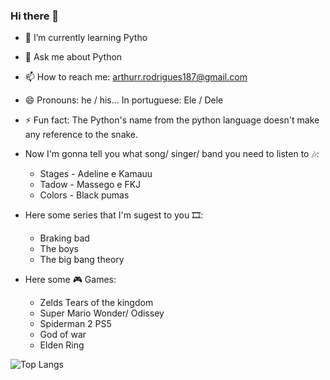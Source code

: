 ### Hi there 👋


- 🌱 I’m currently learning Pytho
- 💬 Ask me about Python
- 📫 How to reach me: arthurr.rodrigues187@gmail.com
- 😄 Pronouns: he / his... In portuguese: Ele / Dele
- ⚡ Fun fact: The Python's name from the python language doesn't make any reference to the snake.

- Now I'm gonna tell you what song/ singer/ band you need to listen to 🎶:
    * Stages - Adeline e Kamauu
    * Tadow - Massego e FKJ
    * Colors - Black pumas

- Here some series that I'm sugest to you 🎞:
    * Braking bad
    * The boys
    * The big bang theory

- Here some 🎮 Games:
    * Zelds Tears of the kingdom
    * Super Mario Wonder/ Odissey
    * Spiderman 2 PS5
    * God of war
    * Elden Ring
  
![Top Langs](https://github-readme-stats.vercel.app/api/top-langs/?username=ArthurDev187&hide_progress=true&theme=algolia)

